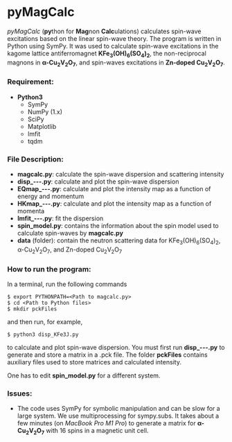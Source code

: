 # pyMagCalc
*pyMagCalc* (**py**thon for **Mag**non **Calc**ulations) calculates spin-wave excitations based on the linear spin-wave theory.  The program is written in Python using SymPy.  It was used to calculate spin-wave excitations in the kagome lattice antiferromagnet **KFe<sub>3</sub>(OH)<sub>6</sub>(SO<sub>4</sub>)<sub>2</sub>**, the non-reciprocal magnons in **&alpha;-Cu<sub>2</sub>V<sub>2</sub>O<sub>7</sub>**, and spin-waves excitations in **Zn-doped Cu<sub>2</sub>V<sub>2</sub>O<sub>7</sub>**.

### Requirement:
  - **Python3**
    - SymPy
    - NumPy (1.x)
    - SciPy
    - Matplotlib
    - lmfit
    - tqdm


### File Description:
  - **magcalc.py**: calculate the spin-wave dispersion and scattering intensity
  - **disp_---.py**: calculate and plot the spin-wave dispersion
  - **EQmap_---.py**: calculate and plot the intensity map as a function of energy and momentum
  - **HKmap_---.py**: calculate and plot the intensity map as a function of momenta
  - **lmfit_---.py**: fit the dispersion
  - **spin_model.py**: contains the information about the spin model used
to calculate spin-waves by **magcalc.py**
  - **data** (folder): contain the neutron scattering data for KFe<sub>3</sub>(OH)<sub>6</sub>(SO<sub>4</sub>)<sub>2</sub>, &alpha;-Cu<sub>2</sub>V<sub>2</sub>O<sub>7</sub>, and Zn-doped Cu<sub>2</sub>V<sub>2</sub>O<sub>7</sub>


### How to run the program:
In a terminal, run the following commands
```
$ export PYTHONPATH=<Path to magcalc.py>
$ cd <Path to Python files>
$ mkdir pckFiles
```
and then run, for example,
```
$ python3 disp_KFe3J.py
```
to calculate and plot spin-wave dispersion. You must first run **disp_---.py** to generate and store a matrix in a .pck file. The folder **pckFiles** contains auxiliary files used to store matrices and calculated intensity.

One has to edit **spin_model.py** for a different system. 

### Issues:
  - The code uses SymPy for symbolic manipulation and can be slow for a large system. We use multiprocessing for sympy.subs.  It takes about a few minutes (on *MacBook Pro M1 Pro*) to generate a matrix for **&alpha;-Cu<sub>2</sub>V<sub>2</sub>O<sub>7</sub>** with 16 spins in a magnetic unit cell.
